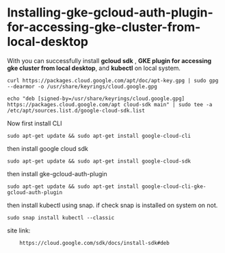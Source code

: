 # Installing-gke-gcloud-auth-plugin-for-accessing-gke-cluster-from-local-desktop

With you can successfully install **gcloud sdk** , **GKE plugin for accessing gke cluster from local desktop**, and **kubectl** on local system. 

    curl https://packages.cloud.google.com/apt/doc/apt-key.gpg | sudo gpg --dearmor -o /usr/share/keyrings/cloud.google.gpg
    
    echo "deb [signed-by=/usr/share/keyrings/cloud.google.gpg] https://packages.cloud.google.com/apt cloud-sdk main" | sudo tee -a /etc/apt/sources.list.d/google-cloud-sdk.list
    
Now first install CLI

    sudo apt-get update && sudo apt-get install google-cloud-cli

then install google cloud sdk

    sudo apt-get update && sudo apt-get install google-cloud-sdk
    
then install gke-gcloud-auth-plugin

    sudo apt-get update && sudo apt-get install google-cloud-cli-gke-gcloud-auth-plugin

then install kubectl using snap. if check snap is installed on system on not.

    sudo snap install kubectl --classic

site link:

        https://cloud.google.com/sdk/docs/install-sdk#deb
